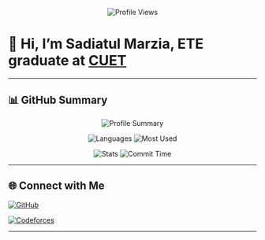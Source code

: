 <!-- Inspired by Asif Azad Bhai -->

<p align="center">
  <img src="https://komarev.com/ghpvc/?username=sadia-marzia&color=brightgreen" alt="Profile Views" />
</p>

# 👋 Hi, I’m Sadiatul Marzia, **ETE graduate at [CUET](https://www.cuet.ac.bd/)**  


---

## 📊 GitHub Summary

<div align="center">

![Profile Summary](http://github-profile-summary-cards.vercel.app/api/cards/profile-details?username=Wahidul-Hoque&theme=onedark)

![Languages](http://github-profile-summary-cards.vercel.app/api/cards/repos-per-language?username=Wahidul-Hoque&theme=onedark)
![Most Used](http://github-profile-summary-cards.vercel.app/api/cards/most-commit-language?username=Wahidul-Hoque&theme=onedark)

![Stats](http://github-profile-summary-cards.vercel.app/api/cards/stats?username=Wahidul-Hoque&theme=onedark)
![Commit Time](http://github-profile-summary-cards.vercel.app/api/cards/productive-time?username=Wahidul-Hoque&theme=onedark&utcOffset=6)

</div>

---



## 🌐 Connect with Me

<div align="left">

[![GitHub](https://img.shields.io/badge/GitHub-Wahidul--Hoque-black?style=flat-square&logo=github)](https://github.com/Wahidul-Hoque)

[![Codeforces](https://img.shields.io/badge/Codeforces-Wahidul_k_a-blue?style=flat-square)](https://codeforces.com/profile/Wahidul_k_a)

</div>

---



